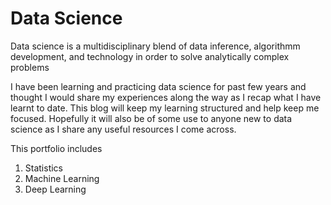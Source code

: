 # Data Science

Data science is a multidisciplinary blend of data inference, algorithmm development, and technology in order to solve analytically complex problems

I have been learning and practicing data science for past few years and thought I would share my experiences along the way as I recap what I have learnt to date. This blog will keep my learning structured and help keep me focused. Hopefully it will also be of some use to anyone new to data science as I share any useful resources I come across.

This portfolio includes
1. Statistics
2. Machine Learning
3. Deep Learning
